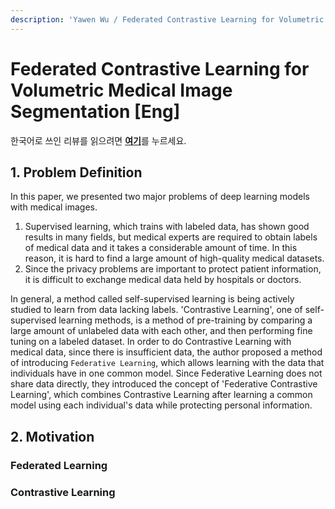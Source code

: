 ```yaml
---
description: 'Yawen Wu / Federated Contrastive Learning for Volumetric Medical Image Segmentation / MICCAI 2021 Oral'
---
```


# Federated Contrastive Learning for Volumetric Medical Image Segmentation [Eng]

한국어로 쓰인 리뷰를 읽으려면 [**여기**](https://github.com/2na-97/awesome-reviews-kaist/blob/master/paper-review/2021-fall-paper-review/miccai-2021-federated-contrastive-learning-kor.md)를 누르세요.

## 1. Problem Definition
In this paper, we presented two major problems of deep learning models with medical images.
  1. Supervised learning, which trains with labeled data, has shown good results in many fields, but medical experts are required to obtain labels of medical data and it takes a considerable amount of time. In this reason, it is hard to find a large amount of high-quality medical datasets.
  2. Since the privacy problems are important to protect patient information, it is difficult to exchange medical data held by hospitals or doctors.

  In general, a method called self-supervised learning is being actively studied to learn from data lacking labels.
  'Contrastive Learning', one of self-supervised learning methods, is a method of pre-training by comparing a large amount of unlabeled data with each other, and then performing fine tuning on a labeled dataset.
  In order to do Contrastive Learning with medical data, since there is insufficient data, the author proposed a method of introducing `Federative Learning`, which allows learning with the data that individuals have in one common model.
  Since Federative Learning does not share data directly, they introduced the concept of 'Federative Contrastive Learning', which combines Contrastive Learning after learning a common model using each individual's data while protecting personal information.
  
## 2. Motivation
### Federated Learning
### Contrastive Learning
